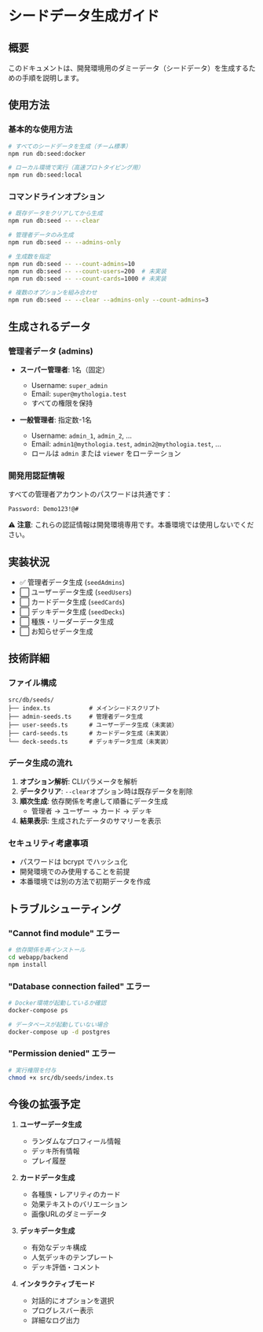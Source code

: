 # シードデータ生成ガイド

## 概要

このドキュメントは、開発環境用のダミーデータ（シードデータ）を生成するための手順を説明します。

## 使用方法

### 基本的な使用方法

```bash
# すべてのシードデータを生成（チーム標準）
npm run db:seed:docker

# ローカル環境で実行（高速プロトタイピング用）
npm run db:seed:local
```

### コマンドラインオプション

```bash
# 既存データをクリアしてから生成
npm run db:seed -- --clear

# 管理者データのみ生成
npm run db:seed -- --admins-only

# 生成数を指定
npm run db:seed -- --count-admins=10
npm run db:seed -- --count-users=200  # 未実装
npm run db:seed -- --count-cards=1000 # 未実装

# 複数のオプションを組み合わせ
npm run db:seed -- --clear --admins-only --count-admins=3
```

## 生成されるデータ

### 管理者データ (admins)

- **スーパー管理者**: 1名（固定）
  - Username: `super_admin`
  - Email: `super@mythologia.test`
  - すべての権限を保持

- **一般管理者**: 指定数-1名
  - Username: `admin_1`, `admin_2`, ...
  - Email: `admin1@mythologia.test`, `admin2@mythologia.test`, ...
  - ロールは `admin` または `viewer` をローテーション

### 開発用認証情報

すべての管理者アカウントのパスワードは共通です：

```
Password: Demo123!@#
```

⚠️ **注意**: これらの認証情報は開発環境専用です。本番環境では使用しないでください。

## 実装状況

- ✅ 管理者データ生成 (`seedAdmins`)
- ⬜ ユーザーデータ生成 (`seedUsers`)
- ⬜ カードデータ生成 (`seedCards`)
- ⬜ デッキデータ生成 (`seedDecks`)
- ⬜ 種族・リーダーデータ生成
- ⬜ お知らせデータ生成

## 技術詳細

### ファイル構成

```
src/db/seeds/
├── index.ts           # メインシードスクリプト
├── admin-seeds.ts     # 管理者データ生成
├── user-seeds.ts      # ユーザーデータ生成（未実装）
├── card-seeds.ts      # カードデータ生成（未実装）
└── deck-seeds.ts      # デッキデータ生成（未実装）
```

### データ生成の流れ

1. **オプション解析**: CLIパラメータを解析
2. **データクリア**: `--clear`オプション時は既存データを削除
3. **順次生成**: 依存関係を考慮して順番にデータ生成
   - 管理者 → ユーザー → カード → デッキ
4. **結果表示**: 生成されたデータのサマリーを表示

### セキュリティ考慮事項

- パスワードは bcrypt でハッシュ化
- 開発環境でのみ使用することを前提
- 本番環境では別の方法で初期データを作成

## トラブルシューティング

### "Cannot find module" エラー

```bash
# 依存関係を再インストール
cd webapp/backend
npm install
```

### "Database connection failed" エラー

```bash
# Docker環境が起動しているか確認
docker-compose ps

# データベースが起動していない場合
docker-compose up -d postgres
```

### "Permission denied" エラー

```bash
# 実行権限を付与
chmod +x src/db/seeds/index.ts
```

## 今後の拡張予定

1. **ユーザーデータ生成**
   - ランダムなプロフィール情報
   - デッキ所有情報
   - プレイ履歴

2. **カードデータ生成**
   - 各種族・レアリティのカード
   - 効果テキストのバリエーション
   - 画像URLのダミーデータ

3. **デッキデータ生成**
   - 有効なデッキ構成
   - 人気デッキのテンプレート
   - デッキ評価・コメント

4. **インタラクティブモード**
   - 対話的にオプションを選択
   - プログレスバー表示
   - 詳細なログ出力